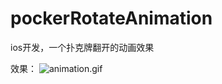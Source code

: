 # pockerRotateAnimation

ios开发，一个扑克牌翻开的动画效果

效果：
![animation.gif](http://upload-images.jianshu.io/upload_images/2541004-5810b07aa6b59aaf.gif?imageMogr2/auto-orient/strip)



